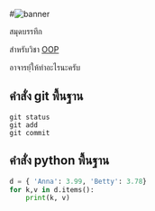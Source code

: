 #![banner](./banner.jpg)
 
 สมุดบรรทึก

สำหรับวิชา [OOP](www.google.com)

อาจารย์ฺให้ทำอะไรนะครับ

## คำสั่ง git พื้นฐาน

```
git status
git add
git commit
```

## คำสั่ง python พื้นฐาน
```python
d = { 'Anna': 3.99, 'Betty': 3.78}
for k,v in d.items():
    print(k, v)
```
